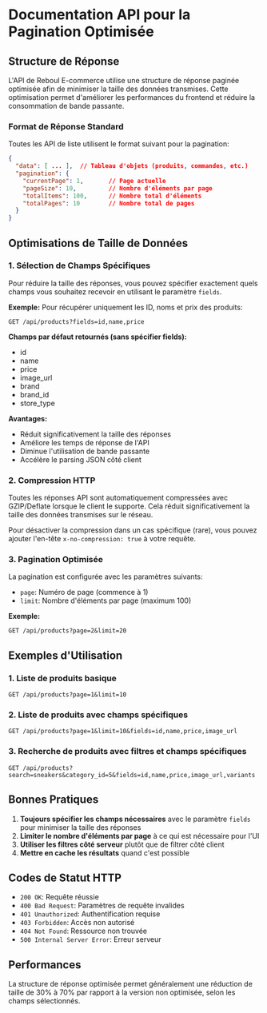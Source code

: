 # Documentation API pour la Pagination Optimisée

## Structure de Réponse

L'API de Reboul E-commerce utilise une structure de réponse paginée optimisée afin de minimiser la taille des données transmises. Cette optimisation permet d'améliorer les performances du frontend et réduire la consommation de bande passante.

### Format de Réponse Standard

Toutes les API de liste utilisent le format suivant pour la pagination:

```json
{
  "data": [ ... ],  // Tableau d'objets (produits, commandes, etc.)
  "pagination": {
    "currentPage": 1,       // Page actuelle
    "pageSize": 10,         // Nombre d'éléments par page
    "totalItems": 100,      // Nombre total d'éléments
    "totalPages": 10        // Nombre total de pages
  }
}
```

## Optimisations de Taille de Données

### 1. Sélection de Champs Spécifiques

Pour réduire la taille des réponses, vous pouvez spécifier exactement quels champs vous souhaitez recevoir en utilisant le paramètre `fields`.

**Exemple:** Pour récupérer uniquement les ID, noms et prix des produits:

```
GET /api/products?fields=id,name,price
```

**Champs par défaut retournés (sans spécifier fields):**
- id
- name
- price
- image_url
- brand
- brand_id
- store_type

**Avantages:**
- Réduit significativement la taille des réponses
- Améliore les temps de réponse de l'API
- Diminue l'utilisation de bande passante
- Accélère le parsing JSON côté client

### 2. Compression HTTP

Toutes les réponses API sont automatiquement compressées avec GZIP/Deflate lorsque le client le supporte. Cela réduit significativement la taille des données transmises sur le réseau.

Pour désactiver la compression dans un cas spécifique (rare), vous pouvez ajouter l'en-tête `x-no-compression: true` à votre requête.

### 3. Pagination Optimisée

La pagination est configurée avec les paramètres suivants:

- `page`: Numéro de page (commence à 1)
- `limit`: Nombre d'éléments par page (maximum 100)

**Exemple:**
```
GET /api/products?page=2&limit=20
```

## Exemples d'Utilisation

### 1. Liste de produits basique

```
GET /api/products?page=1&limit=10
```

### 2. Liste de produits avec champs spécifiques

```
GET /api/products?page=1&limit=10&fields=id,name,price,image_url
```

### 3. Recherche de produits avec filtres et champs spécifiques

```
GET /api/products?search=sneakers&category_id=5&fields=id,name,price,image_url,variants
```

## Bonnes Pratiques

1. **Toujours spécifier les champs nécessaires** avec le paramètre `fields` pour minimiser la taille des réponses
2. **Limiter le nombre d'éléments par page** à ce qui est nécessaire pour l'UI
3. **Utiliser les filtres côté serveur** plutôt que de filtrer côté client
4. **Mettre en cache les résultats** quand c'est possible

## Codes de Statut HTTP

- `200 OK`: Requête réussie
- `400 Bad Request`: Paramètres de requête invalides
- `401 Unauthorized`: Authentification requise
- `403 Forbidden`: Accès non autorisé
- `404 Not Found`: Ressource non trouvée
- `500 Internal Server Error`: Erreur serveur

## Performances

La structure de réponse optimisée permet généralement une réduction de taille de 30% à 70% par rapport à la version non optimisée, selon les champs sélectionnés. 